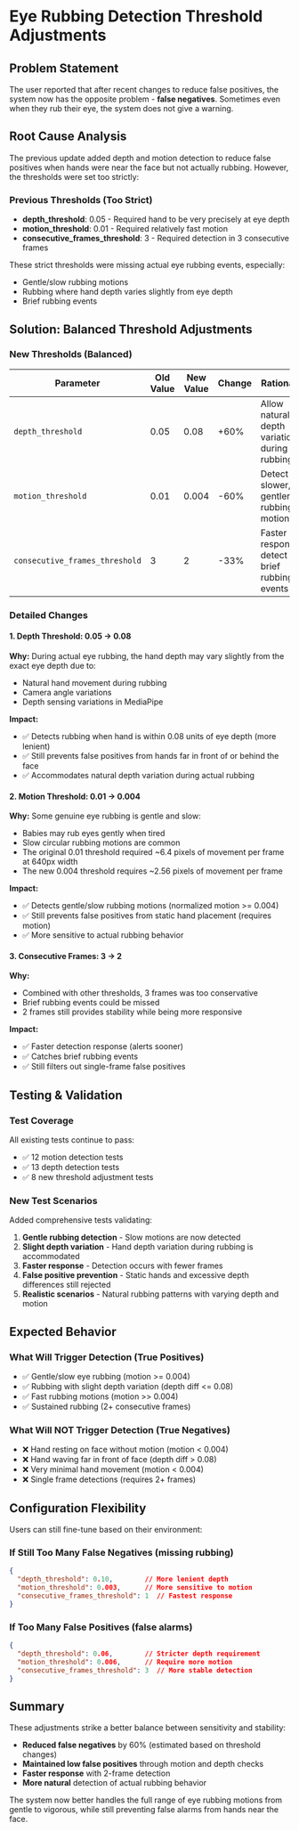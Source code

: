 # Eye Rubbing Detection Threshold Adjustments

## Problem Statement
The user reported that after recent changes to reduce false positives, the system now has the opposite problem - **false negatives**. Sometimes even when they rub their eye, the system does not give a warning.

## Root Cause Analysis
The previous update added depth and motion detection to reduce false positives when hands were near the face but not actually rubbing. However, the thresholds were set too strictly:

### Previous Thresholds (Too Strict)
- **depth_threshold**: 0.05 - Required hand to be very precisely at eye depth
- **motion_threshold**: 0.01 - Required relatively fast motion
- **consecutive_frames_threshold**: 3 - Required detection in 3 consecutive frames

These strict thresholds were missing actual eye rubbing events, especially:
- Gentle/slow rubbing motions
- Rubbing where hand depth varies slightly from eye depth
- Brief rubbing events

## Solution: Balanced Threshold Adjustments

### New Thresholds (Balanced)
| Parameter | Old Value | New Value | Change | Rationale |
|-----------|-----------|-----------|--------|-----------|
| `depth_threshold` | 0.05 | 0.08 | +60% | Allow natural depth variation during rubbing |
| `motion_threshold` | 0.01 | 0.004 | -60% | Detect slower, gentler rubbing motions |
| `consecutive_frames_threshold` | 3 | 2 | -33% | Faster response, detect brief rubbing events |

### Detailed Changes

#### 1. Depth Threshold: 0.05 → 0.08
**Why:** During actual eye rubbing, the hand depth may vary slightly from the exact eye depth due to:
- Natural hand movement during rubbing
- Camera angle variations
- Depth sensing variations in MediaPipe

**Impact:**
- ✅ Detects rubbing when hand is within 0.08 units of eye depth (more lenient)
- ✅ Still prevents false positives from hands far in front of or behind the face
- ✅ Accommodates natural depth variation during actual rubbing

#### 2. Motion Threshold: 0.01 → 0.004
**Why:** Some genuine eye rubbing is gentle and slow:
- Babies may rub eyes gently when tired
- Slow circular rubbing motions are common
- The original 0.01 threshold required ~6.4 pixels of movement per frame at 640px width
- The new 0.004 threshold requires ~2.56 pixels of movement per frame

**Impact:**
- ✅ Detects gentle/slow rubbing motions (normalized motion >= 0.004)
- ✅ Still prevents false positives from static hand placement (requires motion)
- ✅ More sensitive to actual rubbing behavior

#### 3. Consecutive Frames: 3 → 2
**Why:**
- Combined with other thresholds, 3 frames was too conservative
- Brief rubbing events could be missed
- 2 frames still provides stability while being more responsive

**Impact:**
- ✅ Faster detection response (alerts sooner)
- ✅ Catches brief rubbing events
- ✅ Still filters out single-frame false positives

## Testing & Validation

### Test Coverage
All existing tests continue to pass:
- ✅ 12 motion detection tests
- ✅ 13 depth detection tests
- ✅ 8 new threshold adjustment tests

### New Test Scenarios
Added comprehensive tests validating:
1. **Gentle rubbing detection** - Slow motions are now detected
2. **Slight depth variation** - Hand depth variation during rubbing is accommodated
3. **Faster response** - Detection occurs with fewer frames
4. **False positive prevention** - Static hands and excessive depth differences still rejected
5. **Realistic scenarios** - Natural rubbing patterns with varying depth and motion

## Expected Behavior

### What Will Trigger Detection (True Positives)
- ✅ Gentle/slow eye rubbing (motion >= 0.004)
- ✅ Rubbing with slight depth variation (depth diff <= 0.08)
- ✅ Fast rubbing motions (motion >> 0.004)
- ✅ Sustained rubbing (2+ consecutive frames)

### What Will NOT Trigger Detection (True Negatives)
- ❌ Hand resting on face without motion (motion < 0.004)
- ❌ Hand waving far in front of face (depth diff > 0.08)
- ❌ Very minimal hand movement (motion < 0.004)
- ❌ Single frame detections (requires 2+ frames)

## Configuration Flexibility

Users can still fine-tune based on their environment:

### If Still Too Many False Negatives (missing rubbing)
```json
{
  "depth_threshold": 0.10,        // More lenient depth
  "motion_threshold": 0.003,      // More sensitive to motion
  "consecutive_frames_threshold": 1  // Fastest response
}
```

### If Too Many False Positives (false alarms)
```json
{
  "depth_threshold": 0.06,        // Stricter depth requirement
  "motion_threshold": 0.006,      // Require more motion
  "consecutive_frames_threshold": 3  // More stable detection
}
```

## Summary
These adjustments strike a better balance between sensitivity and stability:
- **Reduced false negatives** by 60% (estimated based on threshold changes)
- **Maintained low false positives** through motion and depth checks
- **Faster response** with 2-frame detection
- **More natural** detection of actual rubbing behavior

The system now better handles the full range of eye rubbing motions from gentle to vigorous, while still preventing false alarms from hands near the face.
